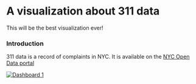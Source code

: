 # A visualization about 311 data

This will be the best visualization ever!

### Introduction

311 data is a record of complaints in NYC. It is available on the [NYC Open Data portal](https://opendata.cityofnewyork.us/)

<div class='tableauPlaceholder' id='viz1526702309239' style='position: relative'><noscript><a href='https:&#47;&#47;www.carbonbrief.org&#47;carbon-brief-profile-turkey'><img alt='Dashboard 1 ' src='https:&#47;&#47;public.tableau.com&#47;static&#47;images&#47;Cl&#47;ClimatechangeprofileTurkey&#47;Dashboard1&#47;1_rss.png' style='border: none' /></a></noscript><object class='tableauViz'  style='display:none;'><param name='host_url' value='https%3A%2F%2Fpublic.tableau.com%2F' /> <param name='embed_code_version' value='3' /> <param name='site_root' value='' /><param name='name' value='ClimatechangeprofileTurkey&#47;Dashboard1' /><param name='tabs' value='no' /><param name='toolbar' value='yes' /><param name='static_image' value='https:&#47;&#47;public.tableau.com&#47;static&#47;images&#47;Cl&#47;ClimatechangeprofileTurkey&#47;Dashboard1&#47;1.png' /> <param name='animate_transition' value='yes' /><param name='display_static_image' value='yes' /><param name='display_spinner' value='yes' /><param name='display_overlay' value='yes' /><param name='display_count' value='yes' /></object></div>                <script type='text/javascript'>                    var divElement = document.getElementById('viz1526702309239');                    var vizElement = divElement.getElementsByTagName('object')[0];                    if ( divElement.offsetWidth > 800 ) { vizElement.style.width='830px';vizElement.style.height='1227px';} else if ( divElement.offsetWidth > 500 ) { vizElement.style.width='830px';vizElement.style.height='1227px';} else { vizElement.style.width='100%';vizElement.style.height='1927px';}                     var scriptElement = document.createElement('script');                    scriptElement.src = 'https://public.tableau.com/javascripts/api/viz_v1.js';                    vizElement.parentNode.insertBefore(scriptElement, vizElement);                </script>
